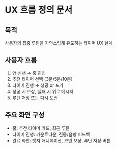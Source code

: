 # UX 흐름 정의 문서

## 목적
사용자의 집중 루틴을 자연스럽게 유도하는 타이머 UX 설계

## 사용자 흐름
1. 앱 실행 → 홈 진입
2. 추천 타이머 선택 (3분/5분/10분)
3. 타이머 진행 → 성공 or 포기
4. 성공 시 보상, 실패 시 위로 메시지
5. 루틴 저장 또는 다시 도전

## 주요 화면 구성
- 홈: 추천 타이머 카드, 최근 루틴
- 타이머 진행: 카운트다운, 진동/음향 피드백
- 완료 화면: 뱃지 애니메이션, 코인 보상, 루틴 저장 버튼